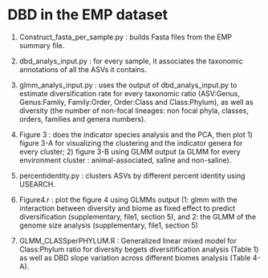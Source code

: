 # DBD in the EMP dataset

1. Construct_fasta_per_sample.py : builds Fasta files from the EMP summary file. 

2. dbd_analys_input.py : for every sample, it associates the taxonomic annotations of all the ASVs it contains. 

3. glmm_analys_input.py : uses the output of dbd_analys_input.py to estimate diversification rate for every taxonomic ratio   (ASV:Genus, Genus:Family, Family:Order, Order:Class and Class:Phylum), as well as diversity (the number of non-focal lineages: non focal phyla, classes, orders, families and genera numbers).

4. Figure 3 : does the indicator species analysis and the PCA, then plot 1) figure 3-A for visualizing the clustering and the indicator genera for every cluster; 2) figure 3-B using GLMM output (a GLMM for every environment cluster : animal-associated, saline and non-saline).

4. percentidentity.py : clusters ASVs by different percent identity using USEARCH.

5. Figure4.r : plot the figure 4 using GLMMs output (1: glmm with the interaction between diversity and biome as fixed effect to predict diversification (supplementary, file1, section 5), and 2: the GLMM of the genome size analysis (supplementary, file1, section 5)

5. GLMM_CLASSperPHYLUM.R : Generalized linear mixed model for Class:Phylum ratio for diversity begets diversitification  analysis (Table 1) as well as DBD slope variation across different biomes analysis (Table 4-A).


